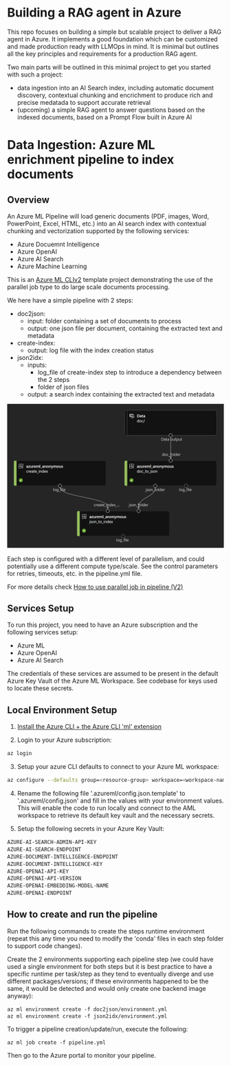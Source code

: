# Building a RAG agent in Azure

This repo focuses on building a simple but scalable project to deliver a RAG agent in Azure. It implements a good foundation which can be customized and made production ready with LLMOps in mind. It is minimal but outlines all the key principles and requirements for a production RAG agent.

Two main parts will be outlined in this minimal project to get you started with such a project:
- data ingestion into an AI Search index, including automatic document discovery, contextual chunking and encrichment to produce rich and precise medatada to support accurate retrieval
- (upcoming) a simple RAG agent to answer questions based on the indexed documents, based on a Prompt Flow built in Azure AI

# Data Ingestion: Azure ML enrichment pipeline to index documents

## Overview

An Azure ML Pipeline will load generic documents (PDF, images, Word, PowerPoint, Excel, HTML, etc.) into an AI search index with contextual chunking and vectorization supported by the following services:
- Azure Docuemnt Intelligence
- Azure OpenAI
- Azure AI Search
- Azure Machine Learning

This is an [Azure ML CLIv2](https://learn.microsoft.com/en-us/azure/machine-learning/how-to-configure-cli?view=azureml-api-2&tabs=public) template project demonstrating the use of the parallel job type to do large scale documents processing.

We here have a simple pipeline with 2 steps:
- doc2json:
	- input: folder containing a set of documents to process
	- output: one json file per document, containing the extracted text and metadata
- create-index:
	- output: log file with the index creation status
- json2idx:
	- inputs:
	  - log_file of create-index step to introduce a dependency between the 2 steps
	  - folder of json files
	- output: a search index containing the extracted text and metadata

![pipeline](pipelines/docs-to-index/doc/pipeline.png)

Each step is configured with a different level of parallelism, and could potentially use a different compute type/scale. See the control parameters for retries, timeouts, etc. in the pipeline.yml file.

For more details check [How to use parallel job in pipeline (V2)](https://learn.microsoft.com/en-us/azure/machine-learning/how-to-use-parallel-job-in-pipeline?tabs=cliv2)

## Services Setup

To run this project, you need to have an Azure subscription and the following services setup:
- Azure ML
- Azure OpenAI
- Azure AI Search

The credentials of these services are assumed to be present in the default Azure Key Vault of the Azure ML Workspace. See codebase for keys used to locate these secrets.

## Local Environment Setup

1. [Install the Azure CLI + the Azure CLI 'ml' extension](https://docs.microsoft.com/en-us/azure/machine-learning/how-to-configure-cli?tabs=public)

2. Login to your Azure subscription:
```bash
az login
```

3. Setup your azure CLI defaults to connect to your Azure ML workspace:
```bash
az configure --defaults group=<resource-group> workspace=<workspace-name> region=<region>
```

4. Rename the following file '.azureml/config.json.template' to '.azureml/config.json' and fill in the values with your environment values. This will enable the code to run locally and connect to the AML workspace to retrieve its default key vault and the necessary secrets.

5. Setup the following secrets in your Azure Key Vault:
```bash
AZURE-AI-SEARCH-ADMIN-API-KEY
AZURE-AI-SEARCH-ENDPOINT
AZURE-DOCUMENT-INTELLIGENCE-ENDPOINT
AZURE-DOCUMENT-INTELLIGENCE-KEY
AZURE-OPENAI-API-KEY
AZURE-OPENAI-API-VERSION
AZURE-OPENAI-EMBEDDING-MODEL-NAME
AZURE-OPENAI-ENDPOINT
```

## How to create and run the pipeline

Run the following commands to create the steps runtime environment (repeat this any time you need to modify the 'conda' files in each step folder to support code changes).

Create the 2 environments supporting each pipeline step (we could have used a single environment for both steps but it is best practice to have a specific runtime per task/step as they tend to eventually diverge and use different packages/versions; if these environments happened to be the same, it would be detected and would only create one backend image anyway):
```
az ml environment create -f doc2json/environment.yml
az ml environment create -f json2idx/environment.yml
```
To trigger a pipeline creation/update/run, execute the following:

```
az ml job create -f pipeline.yml
```
Then go to the Azure portal to monitor your pipeline.